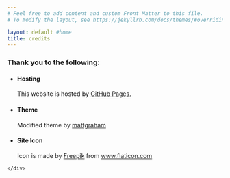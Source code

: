 ```yaml
---
# Feel free to add content and custom Front Matter to this file.
# To modify the layout, see https://jekyllrb.com/docs/themes/#overriding-theme-defaults

layout: default #home
title: credits
---
```


<html>
  <head>
  <meta charset="utf-8">
  <script src="https://ajax.googleapis.com/ajax/libs/jquery/1.7.1/jquery.min.js"></script>
  <script src="javascripts/respond.js"></script>

  </head>
  
  <body>
    <div class="wrapper">

  <h3>Thank you to the following:</h3>
  <ul><li>
    <h4>Hosting</h4>
      <p> This website is hosted by <a href="https://pages.github.com/">GitHub Pages.</a> </p>
  </li>
  <li>
    <h4>Theme</h4>
      <p> Modified theme by <a href="https://twitter.com/mattgraham">mattgraham</a></p>
  </li>
  <li>
    <h4>Site Icon</h4>
      <p> <div>Icon is made by <a href="https://www.flaticon.com/authors/freepik" title="Freepik">Freepik</a> from <a href="https://www.flaticon.com/" title="Flaticon">www.flaticon.com</a></div></p>
  </li>
  </ul>

    </div>
  </body>
</html>